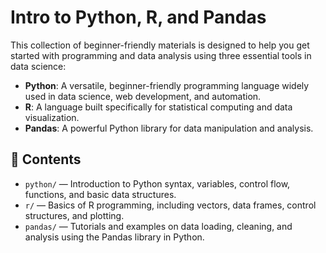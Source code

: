 # Intro to Python, R, and Pandas

This collection of beginner-friendly materials is designed to help you get started with programming and data analysis using three essential tools in data science:

* **Python**: A versatile, beginner-friendly programming language widely used in data science, web development, and automation.
* **R**: A language built specifically for statistical computing and data visualization.
* **Pandas**: A powerful Python library for data manipulation and analysis.

## 📁 Contents

* `python/` — Introduction to Python syntax, variables, control flow, functions, and basic data structures.
* `r/` — Basics of R programming, including vectors, data frames, control structures, and plotting.
* `pandas/` — Tutorials and examples on data loading, cleaning, and analysis using the Pandas library in Python.
